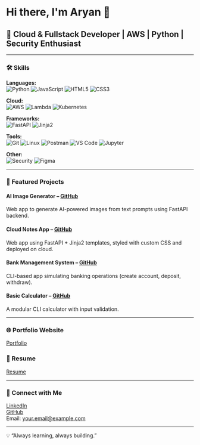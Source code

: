 # Hi there, I'm Aryan 👋
## 🚀 Cloud & Fullstack Developer | AWS | Python | Security Enthusiast

---

### 🛠️ Skills

**Languages:**  
![Python](https://img.shields.io/badge/Python-3.13-blue?style=for-the-badge&logo=python&logoColor=white) ![JavaScript](https://img.shields.io/badge/JavaScript-ES6-yellow?style=for-the-badge&logo=javascript&logoColor=black) ![HTML5](https://img.shields.io/badge/HTML5-orange?style=for-the-badge&logo=html5&logoColor=white) ![CSS3](https://img.shields.io/badge/CSS3-blue?style=for-the-badge&logo=css3&logoColor=white)  

**Cloud:**  
![AWS](https://img.shields.io/badge/AWS-Cloud-orange?style=for-the-badge&logo=amazon-aws&logoColor=white) ![Lambda](https://img.shields.io/badge/AWS-Lambda-red?style=for-the-badge&logo=awslambda&logoColor=white) ![Kubernetes](https://img.shields.io/badge/Kubernetes-Familiar-blue?style=for-the-badge&logo=kubernetes&logoColor=white)  

**Frameworks:**  
![FastAPI](https://img.shields.io/badge/FastAPI-Backend-brightgreen?style=for-the-badge&logo=fastapi&logoColor=white) ![Jinja2](https://img.shields.io/badge/Jinja2-Templating-red?style=for-the-badge)  

**Tools:**  
![Git](https://img.shields.io/badge/Git-GitHub-black?style=for-the-badge&logo=git&logoColor=white) ![Linux](https://img.shields.io/badge/Linux-CLI-black?style=for-the-badge&logo=linux&logoColor=white) ![Postman](https://img.shields.io/badge/Postman-API-orange?style=for-the-badge&logo=postman&logoColor=white) ![VS Code](https://img.shields.io/badge/VS%20Code-Editor-blue?style=for-the-badge&logo=visual-studio-code&logoColor=white) ![Jupyter](https://img.shields.io/badge/Jupyter-Notebook-orange?style=for-the-badge&logo=jupyter&logoColor=white)  

**Other:**  
![Security](https://img.shields.io/badge/Security-IAM-red?style=for-the-badge) ![Figma](https://img.shields.io/badge/Figma-UI%2FUX-pink?style=for-the-badge&logo=figma&logoColor=white)  

---

### 📂 Featured Projects

#### AI Image Generator – [GitHub](https://github.com/arxyanf/AI-Image-Generator)  
Web app to generate AI-powered images from text prompts using FastAPI backend.

#### Cloud Notes App – [GitHub](https://github.com/arxyanf/CloudNotes)  
Web app using FastAPI + Jinja2 templates, styled with custom CSS and deployed on cloud.

#### Bank Management System – [GitHub](https://github.com/arxyanf/BankManagementSystem)  
CLI-based app simulating banking operations (create account, deposit, withdraw).

#### Basic Calculator – [GitHub](https://github.com/arxyanf/Basic_Calculator_Python_Project)  
A modular CLI calculator with input validation.

---

### 🌐 Portfolio Website
[Portfolio](https://yourportfolio.com)

### 📄 Resume
[Resume](https://yourresume.com)

---

### 🤝 Connect with Me
[LinkedIn](https://linkedin.com/in/arxyanf)  
[GitHub](https://github.com/arxyanf)  
Email: your.email@example.com  

---

💡 “Always learning, always building.”
